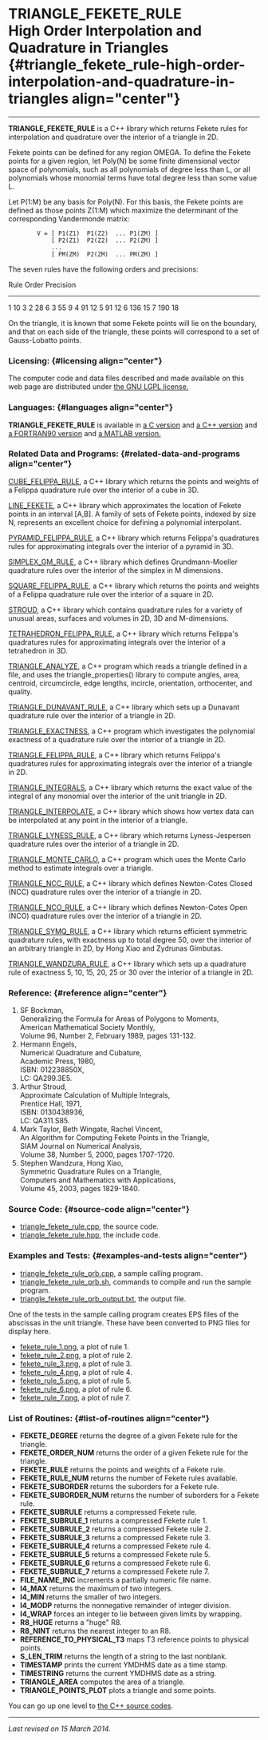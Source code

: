 TRIANGLE\_FEKETE\_RULE\
High Order Interpolation and Quadrature in Triangles {#triangle_fekete_rule-high-order-interpolation-and-quadrature-in-triangles align="center"}
====================================================

------------------------------------------------------------------------

**TRIANGLE\_FEKETE\_RULE** is a C++ library which returns Fekete rules
for interpolation and quadrature over the interior of a triangle in 2D.

Fekete points can be defined for any region OMEGA. To define the Fekete
points for a given region, let Poly(N) be some finite dimensional vector
space of polynomials, such as all polynomials of degree less than L, or
all polynomials whose monomial terms have total degree less than some
value L.

Let P(1:M) be any basis for Poly(N). For this basis, the Fekete points
are defined as those points Z(1:M) which maximize the determinant of the
corresponding Vandermonde matrix:

            V = [ P1(Z1)  P1(Z2)  ... P1(ZM) ]
                [ P2(Z1)  P2(Z2)  ... P2(ZM) ]
                ...
                [ PM(ZM)  P2(ZM)  ... PM(ZM) ]
          

The seven rules have the following orders and precisions:

  Rule   Order   Precision
  ------ ------- -----------
  1      10      3
  2      28      6
  3      55      9
  4      91      12
  5      91      12
  6      136     15
  7      190     18

On the triangle, it is known that some Fekete points will lie on the
boundary, and that on each side of the triangle, these points will
correspond to a set of Gauss-Lobatto points.

### Licensing: {#licensing align="center"}

The computer code and data files described and made available on this
web page are distributed under [the GNU LGPL
license.](../../txt/gnu_lgpl.txt)

### Languages: {#languages align="center"}

**TRIANGLE\_FEKETE\_RULE** is available in [a C
version](../../c_src/triangle_fekete_rule/triangle_fekete_rule.md) and
[a C++
version](../../master/triangle_fekete_rule/triangle_fekete_rule.md)
and [a FORTRAN90
version](../../f_src/triangle_fekete_rule/triangle_fekete_rule.md) and
[a MATLAB
version.](../../m_src/triangle_fekete_rule/triangle_fekete_rule.md)

### Related Data and Programs: {#related-data-and-programs align="center"}

[CUBE\_FELIPPA\_RULE](../../master/cube_felippa_rule/cube_felippa_rule.md),
a C++ library which returns the points and weights of a Felippa
quadrature rule over the interior of a cube in 3D.

[LINE\_FEKETE](../../master/line_fekete/line_fekete.md), a C++
library which approximates the location of Fekete points in an interval
\[A,B\]. A family of sets of Fekete points, indexed by size N,
represents an excellent choice for defining a polynomial interpolant.

[PYRAMID\_FELIPPA\_RULE](../../master/pyramid_felippa_rule/pyramid_felippa_rule.md),
a C++ library which returns Felippa's quadratures rules for
approximating integrals over the interior of a pyramid in 3D.

[SIMPLEX\_GM\_RULE](../../master/simplex_gm_rule/simplex_gm_rule.md),
a C++ library which defines Grundmann-Moeller quadrature rules over the
interior of the simplex in M dimensions.

[SQUARE\_FELIPPA\_RULE](../../master/square_felippa_rule/square_felippa_rule.md),
a C++ library which returns the points and weights of a Felippa
quadrature rule over the interior of a square in 2D.

[STROUD](../../master/stroud/stroud.md), a C++ library which contains
quadrature rules for a variety of unusual areas, surfaces and volumes in
2D, 3D and M-dimensions.

[TETRAHEDRON\_FELIPPA\_RULE](../../master/tetrahedron_felippa_rule/tetrahedron_felippa_rule.md),
a C++ library which returns Felippa's quadratures rules for
approximating integrals over the interior of a tetrahedron in 3D.

[TRIANGLE\_ANALYZE](../../master/triangle_analyze/triangle_analyze.md),
a C++ program which reads a triangle defined in a file, and uses the
triangle\_properties() library to compute angles, area, centroid,
circumcircle, edge lengths, incircle, orientation, orthocenter, and
quality.

[TRIANGLE\_DUNAVANT\_RULE](../../master/triangle_dunavant_rule/triangle_dunavant_rule.md),
a C++ library which sets up a Dunavant quadrature rule over the interior
of a triangle in 2D.

[TRIANGLE\_EXACTNESS](../../master/triangle_exactness/triangle_exactness.md),
a C++ program which investigates the polynomial exactness of a
quadrature rule over the interior of a triangle in 2D.

[TRIANGLE\_FELIPPA\_RULE](../../master/triangle_felippa_rule/triangle_felippa_rule.md),
a C++ library which returns Felippa's quadratures rules for
approximating integrals over the interior of a triangle in 2D.

[TRIANGLE\_INTEGRALS](../../master/triangle_integrals/triangle_integrals.md),
a C++ library which returns the exact value of the integral of any
monomial over the interior of the unit triangle in 2D.

[TRIANGLE\_INTERPOLATE](../../master/triangle_interpolate/triangle_interpolate.md),
a C++ library which shows how vertex data can be interpolated at any
point in the interior of a triangle.

[TRIANGLE\_LYNESS\_RULE](../../master/triangle_lyness_rule/triangle_lyness_rule.md),
a C++ library which returns Lyness-Jespersen quadrature rules over the
interior of a triangle in 2D.

[TRIANGLE\_MONTE\_CARLO](../../master/triangle_monte_carlo/triangle_monte_carlo.md),
a C++ program which uses the Monte Carlo method to estimate integrals
over a triangle.

[TRIANGLE\_NCC\_RULE](../../master/triangle_ncc_rule/triangle_ncc_rule.md),
a C++ library which defines Newton-Cotes Closed (NCC) quadrature rules
over the interior of a triangle in 2D.

[TRIANGLE\_NCO\_RULE](../../master/triangle_nco_rule/triangle_nco_rule.md),
a C++ library which defines Newton-Cotes Open (NCO) quadrature rules
over the interior of a triangle in 2D.

[TRIANGLE\_SYMQ\_RULE](../../master/triangle_symq_rule/triangle_symq_rule.md),
a C++ library which returns efficient symmetric quadrature rules, with
exactness up to total degree 50, over the interior of an arbitrary
triangle in 2D, by Hong Xiao and Zydrunas Gimbutas.

[TRIANGLE\_WANDZURA\_RULE](../../master/triangle_wandzura_rule/triangle_wandzura_rule.md),
a C++ library which sets up a quadrature rule of exactness 5, 10, 15,
20, 25 or 30 over the interior of a triangle in 2D.

### Reference: {#reference align="center"}

1.  SF Bockman,\
    Generalizing the Formula for Areas of Polygons to Moments,\
    American Mathematical Society Monthly,\
    Volume 96, Number 2, February 1989, pages 131-132.
2.  Hermann Engels,\
    Numerical Quadrature and Cubature,\
    Academic Press, 1980,\
    ISBN: 012238850X,\
    LC: QA299.3E5.
3.  Arthur Stroud,\
    Approximate Calculation of Multiple Integrals,\
    Prentice Hall, 1971,\
    ISBN: 0130438936,\
    LC: QA311.S85.
4.  Mark Taylor, Beth Wingate, Rachel Vincent,\
    An Algorithm for Computing Fekete Points in the Triangle,\
    SIAM Journal on Numerical Analysis,\
    Volume 38, Number 5, 2000, pages 1707-1720.
5.  Stephen Wandzura, Hong Xiao,\
    Symmetric Quadrature Rules on a Triangle,\
    Computers and Mathematics with Applications,\
    Volume 45, 2003, pages 1829-1840.

### Source Code: {#source-code align="center"}

-   [triangle\_fekete\_rule.cpp](triangle_fekete_rule.cpp), the source
    code.
-   [triangle\_fekete\_rule.hpp](triangle_fekete_rule.hpp), the include
    code.

### Examples and Tests: {#examples-and-tests align="center"}

-   [triangle\_fekete\_rule\_prb.cpp](triangle_fekete_rule_prb.cpp), a
    sample calling program.
-   [triangle\_fekete\_rule\_prb.sh](triangle_fekete_rule_prb.sh),
    commands to compile and run the sample program.
-   [triangle\_fekete\_rule\_prb\_output.txt](triangle_fekete_rule_prb_output.txt),
    the output file.

One of the tests in the sample calling program creates EPS files of the
abscissas in the unit triangle. These have been converted to PNG files
for display here.

-   [fekete\_rule\_1.png](fekete_rule_1.png), a plot of rule 1.
-   [fekete\_rule\_2.png](fekete_rule_2.png), a plot of rule 2.
-   [fekete\_rule\_3.png](fekete_rule_3.png), a plot of rule 3.
-   [fekete\_rule\_4.png](fekete_rule_4.png), a plot of rule 4.
-   [fekete\_rule\_5.png](fekete_rule_5.png), a plot of rule 5.
-   [fekete\_rule\_6.png](fekete_rule_6.png), a plot of rule 6.
-   [fekete\_rule\_7.png](fekete_rule_7.png), a plot of rule 7.

### List of Routines: {#list-of-routines align="center"}

-   **FEKETE\_DEGREE** returns the degree of a given Fekete rule for the
    triangle.
-   **FEKETE\_ORDER\_NUM** returns the order of a given Fekete rule for
    the triangle.
-   **FEKETE\_RULE** returns the points and weights of a Fekete rule.
-   **FEKETE\_RULE\_NUM** returns the number of Fekete rules available.
-   **FEKETE\_SUBORDER** returns the suborders for a Fekete rule.
-   **FEKETE\_SUBORDER\_NUM** returns the number of suborders for a
    Fekete rule.
-   **FEKETE\_SUBRULE** returns a compressed Fekete rule.
-   **FEKETE\_SUBRULE\_1** returns a compressed Fekete rule 1.
-   **FEKETE\_SUBRULE\_2** returns a compressed Fekete rule 2.
-   **FEKETE\_SUBRULE\_3** returns a compressed Fekete rule 3.
-   **FEKETE\_SUBRULE\_4** returns a compressed Fekete rule 4.
-   **FEKETE\_SUBRULE\_5** returns a compressed Fekete rule 5.
-   **FEKETE\_SUBRULE\_6** returns a compressed Fekete rule 6.
-   **FEKETE\_SUBRULE\_7** returns a compressed Fekete rule 7.
-   **FILE\_NAME\_INC** increments a partially numeric file name.
-   **I4\_MAX** returns the maximum of two integers.
-   **I4\_MIN** returns the smaller of two integers.
-   **I4\_MODP** returns the nonnegative remainder of integer division.
-   **I4\_WRAP** forces an integer to lie between given limits by
    wrapping.
-   **R8\_HUGE** returns a "huge" R8.
-   **R8\_NINT** returns the nearest integer to an R8.
-   **REFERENCE\_TO\_PHYSICAL\_T3** maps T3 reference points to physical
    points.
-   **S\_LEN\_TRIM** returns the length of a string to the last
    nonblank.
-   **TIMESTAMP** prints the current YMDHMS date as a time stamp.
-   **TIMESTRING** returns the current YMDHMS date as a string.
-   **TRIANGLE\_AREA** computes the area of a triangle.
-   **TRIANGLE\_POINTS\_PLOT** plots a triangle and some points.

You can go up one level to [the C++ source codes](../cpp_src.md).

------------------------------------------------------------------------

*Last revised on 15 March 2014.*
